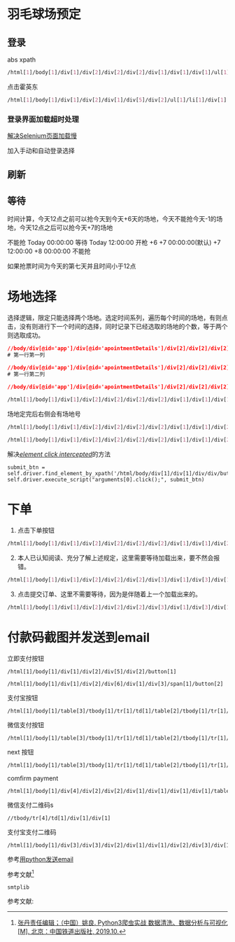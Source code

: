 

# 羽毛球场预定

## 登录

abs xpath

```css
/html[1]/body[1]/div[1]/div[2]/div[2]/div[2]/div[1]/div[1]/div[1]/ul[1]/li[5]/a[1]/img[1]
```

点击霍英东

```css
/html[1]/body[1]/div[1]/div[2]/div[1]/div[5]/div[2]/ul[1]/li[1]/div[1]
```

### 登录界面加载超时处理

[解决Selenium页面加载慢](https://blog.csdn.net/qq_42059060/article/details/104522742)

加入手动和自动登录选择

## 刷新

## 等待

时间计算，今天12点之前可以抢今天到今天+6天的场地，今天不能抢今天-1的场地，今天12点之后可以抢今天+7的场地

不能抢           Today 00:00:00  等待     Today 12:00:00         开枪                         +6       +7 00:00:00(默认)     +7 12:00:00  +8 00:00:00      不能抢

如果抢票时间为今天的第七天并且时间小于12点

# 场地选择

选择逻辑，限定只能选择两个场地。选定时间系列，遍历每个时间的场地，有则点击，没有则进行下一个时间的选择，同时记录下已经选取的场地的个数，等于两个则选取成功。

```css
//body/div[@id='app']/div[@id='apointmentDetails']/div[2]/div[2]/div[2]/div[1]/div[1]/div[1]/div[1]/div[1]/div[1]/div[1]/div[1]/div[1]
# 第一行第一列

//body/div[@id='app']/div[@id='apointmentDetails']/div[2]/div[2]/div[2]/div[1]/div[1]/div[1]/div[1]/div[1]/div[1]/div[2]/div[1]/div[1]
# 第一行第二列    

//body/div[@id='app']/div[@id='apointmentDetails']/div[2]/div[2]/div[2]/div[1]/div[1]/div[1]/div[1]/div[1]/div[1]/div[3]/div[1]/div[1]
    
/html[1]/body[1]/div[1]/div[2]/div[2]/div[2]/div[2]/div[1]/div[1]/div[1]/div[1]/div[1]/div[6]/div[1]/div[1]/div[1]
```

场地定完后右侧会有场地号

```css
/html[1]/body[1]/div[1]/div[2]/div[2]/div[2]/div[2]/div[1]/div[1]/div[2]/div[1]/div[1]/div[1]/div[1]

/html[1]/body[1]/div[1]/div[2]/div[2]/div[2]/div[2]/div[1]/div[1]/div[2]/div[1]/div[1]/div[2]/div[1]

```

解决[*element* *click* *intercepted*](https://www.jianshu.com/p/77e08b996e96)的方法

```
submit_btn = self.driver.find_element_by_xpath('/html/body/div[1]/div[1]/div/div/button')
self.driver.execute_script("arguments[0].click();", submit_btn)
```



# 下单

1. 点击下单按钮

```css
/html[1]/body[1]/div[1]/div[2]/div[2]/div[2]/div[2]/div[1]/div[1]/div[2]/div[3]/button[1]
```

2. 本人已认知阅读、充分了解上述规定，这里需要等待加载出来，要不然会报错。

```css
/html[1]/body[1]/div[1]/div[2]/div[2]/div[2]/div[3]/div[1]/div[3]/div[1]/div[1]/label[1]/span[1]/span[1]
```

3. 点击提交订单、这里不需要等待，因为是伴随着上一个加载出来的。

```css
/html[1]/body[1]/div[1]/div[2]/div[2]/div[2]/div[3]/div[1]/div[3]/div[1]/div[2]/button[2]
```

# 付款码截图并发送到email

立即支付按钮

```
/html[1]/body[1]/div[1]/div[2]/div[5]/div[2]/button[1]
```

```
/html[1]/body[1]/div[1]/div[2]/div[6]/div[1]/div[3]/span[1]/button[2]
```

支付宝按钮

```
/html[1]/body[1]/table[3]/tbody[1]/tr[1]/td[1]/table[2]/tbody[1]/tr[1]/td[1]/table[1]/tbody[1]/tr[2]/td[1]/table[1]/tbody[1]/tr[3]/td[1]/table[2]/tbody[1]/tr[1]/td[1]/table[1]/tbody[1]/tr[1]/td[3]/input[1]
```

微信支付按钮

```
/html[1]/body[1]/table[3]/tbody[1]/tr[1]/td[1]/table[2]/tbody[1]/tr[1]/td[1]/table[1]/tbody[1]/tr[2]/td[1]/table[1]/tbody[1]/tr[3]/td[1]/table[2]/tbody[1]/tr[1]/td[1]/table[1]/tbody[1]/tr[1]/td[1]/input[1]
```



next 按钮

```
/html[1]/body[1]/table[3]/tbody[1]/tr[1]/td[1]/table[2]/tbody[1]/tr[1]/td[1]/table[1]/tbody[1]/tr[2]/td[1]/table[1]/tbody[1]/tr[8]/td[1]/input[2]
```

comfirm payment

```
/html[1]/body[1]/div[4]/div[2]/div[2]/div[1]/div[1]/div[1]/div[1]/table[1]/tbody[1]/tr[1]/td[1]/table[1]/tbody[1]/tr[1]/td[2]/table[1]/tbody[1]/tr[2]/td[2]
```



微信支付二维码s

```
//tbody/tr[4]/td[1]/div[1]/div[1]
```

支付宝支付二维码

```
/html[1]/body[1]/div[3]/div[3]/div[2]/div[1]/div[1]/div[2]/div[3]/div[1]/div[2]
```



参考[用python发送email](https://zhuanlan.zhihu.com/p/24180606)

参考文献[^1]

```
smtplib
```

参考文献:

[^1]:[张丹责任编辑；（中国）姚良. Python3爬虫实战 数据清洗、数据分析与可视化[M]. 北京：中国铁道出版社, 2019.10.](https://book.duxiu.com/bookDetail.jsp?dxNumber=000018618591&d=ECF2EF28EAD8A84A06F14B1984EED1F7&fenlei=18170403010205&sw=Python3%E7%88%AC%E8%99%AB%E5%AE%9E%E6%88%98+%E6%95%B0%E6%8D%AE%E6%B8%85%E6%B4%97%E3%80%81%E6%95%B0%E6%8D%AE%E5%88%86%E6%9E%90%E4%B8%8E%E5%8F%AF%E8%A7%86%E5%8C%96)